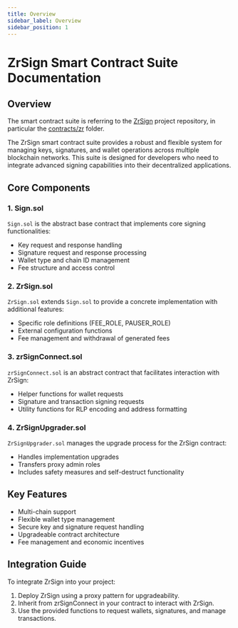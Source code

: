 ```yaml
---
title: Overview
sidebar_label: Overview
sidebar_position: 1
---
```


# ZrSign Smart Contract Suite Documentation

## Overview

The smart contract suite is referring to the [ZrSign](https://github.com/zenrocklabs/zr-sign) project repository, in particular the [contracts/zr](https://github.com/zenrocklabs/zr-sign/tree/main/contracts/zr) folder.

The ZrSign smart contract suite provides a robust and flexible system for managing keys, signatures, and wallet operations across multiple blockchain networks. This suite is designed for developers who need to integrate advanced signing capabilities into their decentralized applications.

## Core Components

### 1. Sign.sol

`Sign.sol` is the abstract base contract that implements core signing functionalities:

- Key request and response handling
- Signature request and response processing
- Wallet type and chain ID management
- Fee structure and access control

### 2. ZrSign.sol

`ZrSign.sol` extends `Sign.sol` to provide a concrete implementation with additional features:

- Specific role definitions (FEE_ROLE, PAUSER_ROLE)
- External configuration functions
- Fee management and withdrawal of generated fees

### 3. zrSignConnect.sol

`zrSignConnect.sol` is an abstract contract that facilitates interaction with ZrSign:

- Helper functions for wallet requests
- Signature and transaction signing requests
- Utility functions for RLP encoding and address formatting

### 4. ZrSignUpgrader.sol

`ZrSignUpgrader.sol` manages the upgrade process for the ZrSign contract:

- Handles implementation upgrades
- Transfers proxy admin roles
- Includes safety measures and self-destruct functionality

## Key Features

- Multi-chain support
- Flexible wallet type management
- Secure key and signature request handling
- Upgradeable contract architecture
- Fee management and economic incentives

## Integration Guide

To integrate ZrSign into your project:

1. Deploy ZrSign using a proxy pattern for upgradeability.
2. Inherit from zrSignConnect in your contract to interact with ZrSign.
3. Use the provided functions to request wallets, signatures, and manage transactions.
